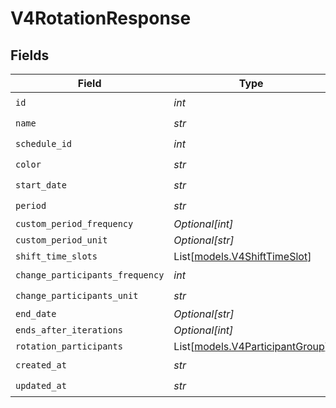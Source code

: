 # V4RotationResponse


## Fields

| Field                                                              | Type                                                               | Required                                                           | Description                                                        |
| ------------------------------------------------------------------ | ------------------------------------------------------------------ | ------------------------------------------------------------------ | ------------------------------------------------------------------ |
| `id`                                                               | *int*                                                              | :heavy_check_mark:                                                 | N/A                                                                |
| `name`                                                             | *str*                                                              | :heavy_check_mark:                                                 | N/A                                                                |
| `schedule_id`                                                      | *int*                                                              | :heavy_check_mark:                                                 | N/A                                                                |
| `color`                                                            | *str*                                                              | :heavy_check_mark:                                                 | N/A                                                                |
| `start_date`                                                       | *str*                                                              | :heavy_check_mark:                                                 | N/A                                                                |
| `period`                                                           | *str*                                                              | :heavy_check_mark:                                                 | N/A                                                                |
| `custom_period_frequency`                                          | *Optional[int]*                                                    | :heavy_minus_sign:                                                 | N/A                                                                |
| `custom_period_unit`                                               | *Optional[str]*                                                    | :heavy_minus_sign:                                                 | N/A                                                                |
| `shift_time_slots`                                                 | List[[models.V4ShiftTimeSlot](../models/v4shifttimeslot.md)]       | :heavy_minus_sign:                                                 | N/A                                                                |
| `change_participants_frequency`                                    | *int*                                                              | :heavy_check_mark:                                                 | N/A                                                                |
| `change_participants_unit`                                         | *str*                                                              | :heavy_check_mark:                                                 | N/A                                                                |
| `end_date`                                                         | *Optional[str]*                                                    | :heavy_minus_sign:                                                 | N/A                                                                |
| `ends_after_iterations`                                            | *Optional[int]*                                                    | :heavy_minus_sign:                                                 | N/A                                                                |
| `rotation_participants`                                            | List[[models.V4ParticipantGroup](../models/v4participantgroup.md)] | :heavy_minus_sign:                                                 | N/A                                                                |
| `created_at`                                                       | *str*                                                              | :heavy_check_mark:                                                 | N/A                                                                |
| `updated_at`                                                       | *str*                                                              | :heavy_check_mark:                                                 | N/A                                                                |